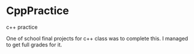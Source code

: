 # CppPractice
c++ practice

One of school final projects for c++ class was to complete this. I managed to get full grades for it. 
